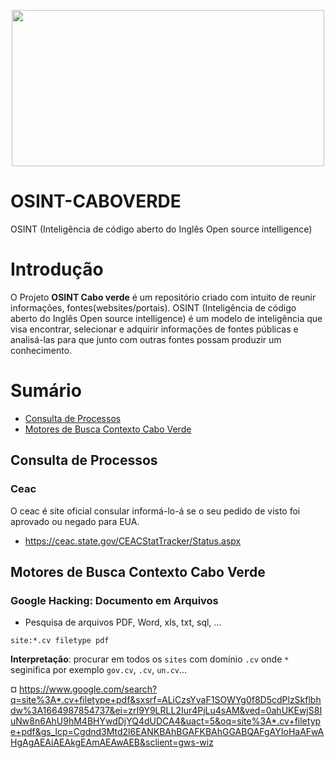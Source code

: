 <p align="center">
<img src=https://user-images.githubusercontent.com/7120422/193465689-a2b8ac6d-4742-4bc2-9e5b-d82abbaca8d4.png width="500" height="250" />

</p>

# OSINT-CABOVERDE
OSINT (Inteligência de código aberto do Inglês Open source intelligence)


# Introdução
O Projeto **OSINT Cabo verde** é um repositório criado com intuito de reunir informações, fontes(websites/portais). 
OSINT (Inteligência de código aberto do Inglês Open source intelligence) é um modelo de inteligência que visa encontrar, selecionar e adquirir informações de fontes públicas e analisá-las para que junto com outras fontes possam produzir um conhecimento.

# Sumário
* <a href="#processo">Consulta de Processos</a>
* <a href="#busca">Motores de Busca Contexto Cabo Verde</a>

<h2>Consulta de Processos<a name="processo"></a></h2>

### Ceac
O ceac é site oficial consular informá-lo-á se o seu pedido de visto foi aprovado ou negado para EUA.
* https://ceac.state.gov/CEACStatTracker/Status.aspx

<h2> Motores de Busca Contexto Cabo Verde<a name="busca"></a></h2>

### Google Hacking: Documento em Arquivos

* Pesquisa de arquivos PDF, Word, xls, txt, sql, ...

`site:*.cv filetype pdf` 

**Interpretação**: procurar em todos os `sites` com domínio `.cv` onde `*` seginifica por exemplo `gov.cv`, `.cv`, `un.cv`...

¤ https://www.google.com/search?q=site%3A*.cv+filetype+pdf&sxsrf=ALiCzsYvaF1SOWYg0f8D5cdPlzSkflbhdw%3A1664987854737&ei=zrI9Y9LRLL2Iur4PjLu4sAM&ved=0ahUKEwjS8IuNw8n6AhU9hM4BHYwdDjYQ4dUDCA4&uact=5&oq=site%3A*.cv+filetype+pdf&gs_lcp=Cgdnd3Mtd2l6EANKBAhBGAFKBAhGGABQAFgAYIoHaAFwAHgAgAEAiAEAkgEAmAEAwAEB&sclient=gws-wiz

